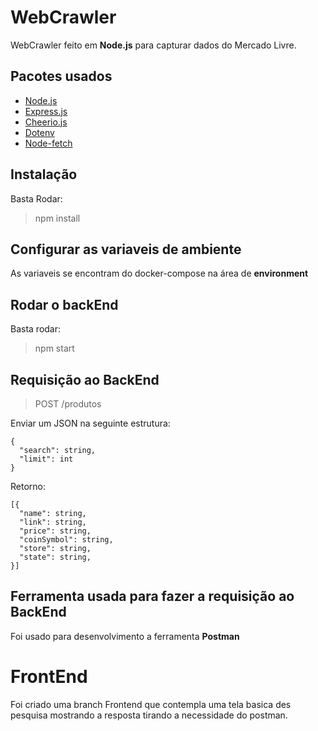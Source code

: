 
# WebCrawler

WebCrawler feito em **Node.js**  para capturar dados do Mercado Livre.

## Pacotes usados

 - [Node.js](https://nodejs.org/en/)
 - [Express.js](https://expressjs.com/)
 - [Cheerio.js](https://www.npmjs.com/package/cheerio)
 - [Dotenv](https://www.npmjs.com/package/dotenv)
 - [Node-fetch](https://www.npmjs.com/package/node-fetch)

## Instalação

Basta Rodar:
> npm install

## Configurar as variaveis de ambiente

As variaveis se encontram do docker-compose na área de **environment**

## Rodar o backEnd

Basta  rodar:
> npm start


## Requisição ao BackEnd

> POST /produtos

Enviar um JSON na seguinte estrutura:

	{
	  "search": string,
	  "limit": int
	}
 
Retorno:

	[{
	  "name": string,
	  "link": string,
	  "price": string,
	  "coinSymbol": string,
	  "store": string,
	  "state": string,
	}]

## Ferramenta usada para fazer a requisição ao BackEnd

Foi usado para desenvolvimento a ferramenta **Postman**

# FrontEnd

Foi criado uma branch Frontend que contempla uma tela basica des pesquisa mostrando a resposta tirando a necessidade do postman.
